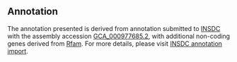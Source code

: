 

Annotation
----------

The annotation presented is derived from annotation submitted to
[INSDC](http://www.insdc.org) with the assembly accession
[GCA\_000977685.2](http://www.ebi.ac.uk/ena/data/view/GCA_000977685.2),
with additional non-coding genes derived from
[Rfam](http://rfam.xfam.org/). For more details, please visit [INSDC
annotation
import](http://ensemblgenomes.org/info/data/insdc_annotation).
